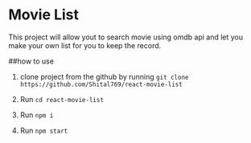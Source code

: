 # Movie List
This project will allow yout to search movie using omdb api and let you make your own list for you to keep the record.

##how to use
1. clone project from the github by running `git clone https://github.com/Shital769/react-movie-list`

2. Run `cd react-movie-list`
3. Run `npm i`
4. Run `npm start`